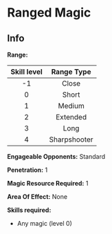 # Ranged Magic

## Info

**Range:**

| Skill level |  Range Type  |
| :---------: | :----------: |
|     -1     |    Close    |
|      0      |    Short    |
|      1      |    Medium    |
|      2      |   Extended   |
|      3      |     Long     |
|      4      | Sharpshooter |

**Engageable Opponents:** Standard

**Penetration:** 1

**Magic Resource Required:** 1

**Area Of Effect:** None

**Skills required:**

- Any magic (level 0)
